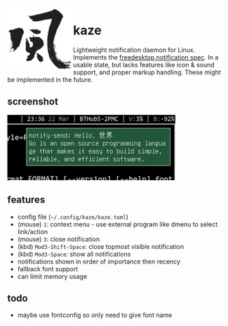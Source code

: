 <img src="_img/kaze.png" width="150px" align="left"/>

# kaze

Lightweight notification daemon for Linux.
Implements the [freedesktop notification spec](https://developer.gnome.org/notification-spec/).
In a usable state, but lacks features like icon & sound support, and proper markup handling.
These might be implemented in the future.

## screenshot

<img src="_img/scrot.png"/>

## features

 - config file (`~/.config/kaze/kaze.toml`)
 - (mouse) `1`: context menu - use external program like dmenu to select link/action
 - (mouse) `3`: close notification
 - (kbd) `Mod3-Shift-Space`: close topmost visible notification
 - (kbd) `Mod3-Space`: show all notifications
 - notifications shown in order of importance then recency
 - fallback font support
 - can limit memory usage

## todo

 - maybe use fontconfig so only need to give font name


